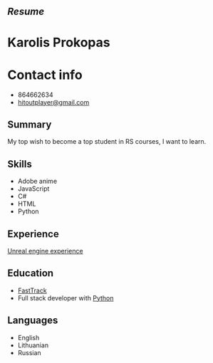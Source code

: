 ## _Resume_

# Karolis Prokopas

# Contact info
* 864662634
* hitoutplayer@gmail.com

## Summary
My top wish to become a top student in RS courses, I want to learn.

## Skills
* Adobe anime
* JavaScript
* C#
* HTML
* Python

## Experience
<ins>Unreal engine experience</ins>


## Education
* [FastTrack](https://fasttrack.lt/)
* Full stack developer with <ins>Python</ins>

## Languages
* English
* Lithuanian
* Russian
